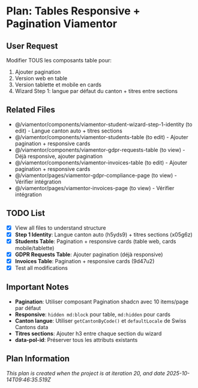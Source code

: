# Plan: Tables Responsive + Pagination Viamentor

## User Request
Modifier TOUS les composants table pour:
1. Ajouter pagination
2. Version web en table
3. Version tablette et mobile en cards
4. Wizard Step 1: langue par défaut du canton + titres entre sections

## Related Files
- @/viamentor/components/viamentor-student-wizard-step-1-identity (to edit) - Langue canton auto + titres sections
- @/viamentor/components/viamentor-students-table (to edit) - Ajouter pagination + responsive cards
- @/viamentor/components/viamentor-gdpr-requests-table (to view) - Déjà responsive, ajouter pagination
- @/viamentor/components/viamentor-invoices-table (to edit) - Ajouter pagination + responsive cards
- @/viamentor/pages/viamentor-gdpr-compliance-page (to view) - Vérifier intégration
- @/viamentor/pages/viamentor-invoices-page (to view) - Vérifier intégration

## TODO List
- [x] View all files to understand structure
- [x] **Step 1 Identity**: Langue canton auto (h5yds9) + titres sections (x05g6z)
- [x] **Students Table**: Pagination + responsive cards (table web, cards mobile/tablette)
- [x] **GDPR Requests Table**: Ajouter pagination (déjà responsive)
- [x] **Invoices Table**: Pagination + responsive cards (9d47u2)
- [x] Test all modifications

## Important Notes
- **Pagination**: Utiliser composant Pagination shadcn avec 10 items/page par défaut
- **Responsive**: `hidden md:block` pour table, `md:hidden` pour cards
- **Canton langue**: Utiliser `getCantonByCode()` et `defaultLocale` de Swiss Cantons data
- **Titres sections**: Ajouter h3 entre chaque section du wizard
- **data-pol-id**: Préserver tous les attributs existants

  
## Plan Information
*This plan is created when the project is at iteration 20, and date 2025-10-14T09:46:35.519Z*

